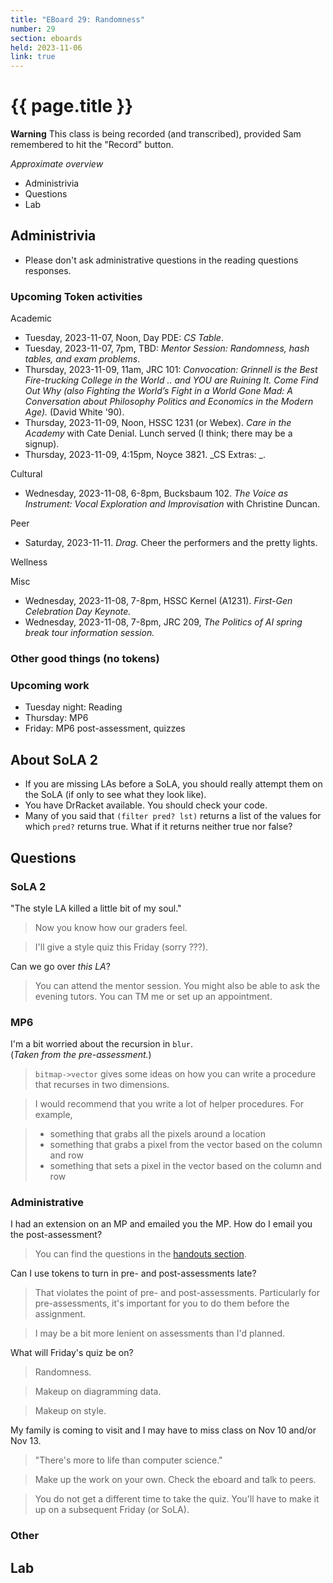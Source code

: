 ```yaml
---
title: "EBoard 29: Randomness"
number: 29
section: eboards
held: 2023-11-06
link: true
---
```

# {{ page.title }}

**Warning** This class is being recorded (and transcribed), provided
Sam remembered to hit the "Record" button.

_Approximate overview_

* Administrivia
* Questions
* Lab

Administrivia
-------------

* Please don't ask administrative questions in the reading questions
  responses.

### Upcoming Token activities

Academic

* Tuesday, 2023-11-07, Noon, Day PDE: _CS Table_.
* Tuesday, 2023-11-07, 7pm, TBD: _Mentor Session: Randomness, hash 
  tables, and exam problems_.
* Thursday, 2023-11-09, 11am, JRC 101: _Convocation: Grinnell is the Best 
  Fire-trucking College in the World .. and YOU are Ruining It.  Come Find 
  Out Why (also Fighting the World’s Fight in a World Gone Mad: A Conversation 
  about Philosophy Politics and Economics in the Modern Age)._ 
  (David White '90).
* Thursday, 2023-11-09, Noon, HSSC 1231 (or Webex).  _Care in the Academy_
  with Cate Denial.
  Lunch served (I think; there may be a signup).
* Thursday, 2023-11-09, 4:15pm, Noyce 3821.  _CS Extras: _.

Cultural

* Wednesday, 2023-11-08, 6-8pm, Bucksbaum 102.  _The Voice as Instrument: 
  Vocal Exploration and Improvisation_ with Christine Duncan.

Peer

* Saturday, 2023-11-11. _Drag._ Cheer the performers and the pretty lights.

Wellness

Misc

* Wednesday, 2023-11-08, 7-8pm, HSSC Kernel (A1231).  _First-Gen Celebration Day
  Keynote._
* Wednesday, 2023-11-08, 7-8pm, JRC 209, _The Politics of AI spring break tour
  information session._

### Other good things (no tokens)

### Upcoming work

* Tuesday night: Reading
* Thursday: MP6
* Friday: MP6 post-assessment, quizzes

About SoLA 2
------------

* If you are missing LAs before a SoLA, you should really attempt them
  on the SoLA (if only to see what they look like).
* You have DrRacket available.  You should check your code.
* Many of you said that `(filter pred? lst)` returns a list of the
  values for which `pred?` returns true.  What if it returns neither
  true nor false?

Questions
---------

### SoLA 2

"The style LA killed a little bit of my soul."

> Now you know how our graders feel.

> I'll give a style quiz this Friday (sorry ???).

Can we go over _this LA_?

> You can attend the mentor session.  You might also be able to ask the 
  evening tutors.  You can TM me  or set up an appointment.

### MP6

I'm a bit worried about the recursion in `blur`.  
(_Taken from the pre-assessment._)

> `bitmap->vector` gives some ideas on how you can write a procedure that
  recurses in two dimensions.

> I would recommend that you write a lot of helper procedures.  For example,

> * something that grabs all the pixels around a location
> * something that grabs a pixel from the vector based on the column and row
> * something that sets a pixel in the vector based on the column and row

### Administrative

I had an extension on an MP and emailed you the MP.  How do I email you
the post-assessment?

> You can find the questions in the [handouts section](https://rebelsky.cs.grinnell.edu/Courses/CSC151/2023Fa/handouts/prepost).

Can I use tokens to turn in pre- and post-assessments late?

> That violates the point of pre- and post-assessments.  Particularly
  for pre-assessments, it's important for you to do them before the
  assignment.

> I may be a bit more lenient on assessments than I'd planned.

What will Friday's quiz be on?

> Randomness.

> Makeup on diagramming data.

> Makeup on style.

My family is coming to visit and I may have to miss class on Nov 10 
and/or Nov 13.

> "There's more to life than computer science."

> Make up the work on your own.  Check the eboard and talk to peers.

> You do not get a different time to take the quiz.  You'll have to 
  make it up on a subsequent Friday (or SoLA).

### Other

Lab
---

